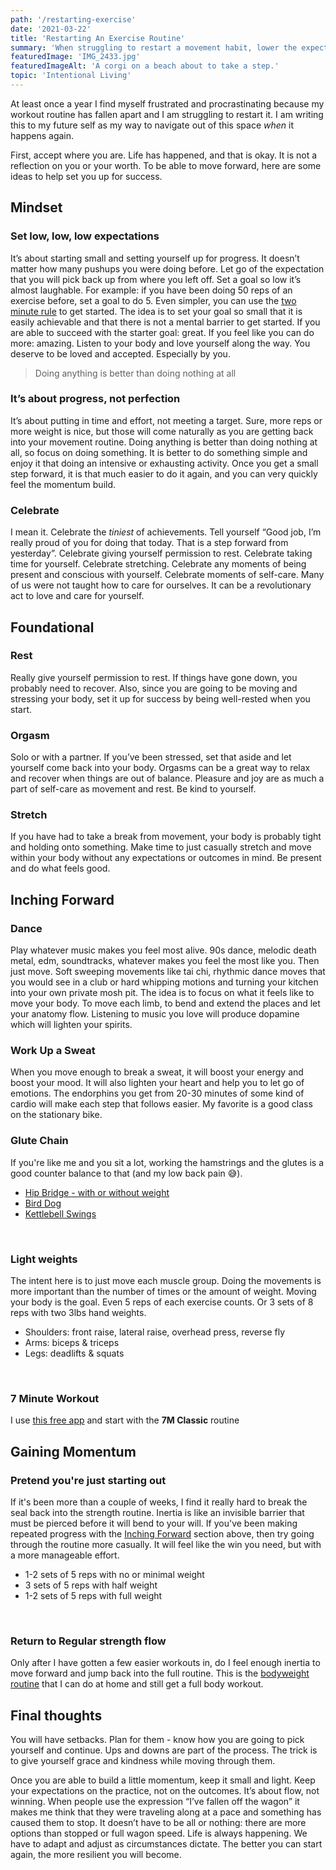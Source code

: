 ```yaml
---
path: '/restarting-exercise'
date: '2021-03-22'
title: 'Restarting An Exercise Routine'
summary: 'When struggling to restart a movement habit, lower the expectations so that they seem too easy: that is how you can gain momentum.'
featuredImage: 'IMG_2433.jpg'
featuredImageAlt: 'A corgi on a beach about to take a step.'
topic: 'Intentional Living'
---
```


At least once a year I find myself frustrated and procrastinating because my workout routine has fallen apart and I am struggling to restart it. I am writing this to my future self as my way to navigate out of this space _when_ it happens again.

First, accept where you are. Life has happened, and that is okay. It is not a reflection on you or your worth. To be able to move forward, here are some ideas to help set you up for success.

## Mindset

### Set low, low, low expectations

It’s about starting small and setting yourself up for progress. It doesn’t matter how many pushups you were doing before. Let go of the expectation that you will pick back up from where you left off. Set a goal so low it’s almost laughable. For example: if you have been doing 50 reps of an exercise before, set a goal to do 5. Even simpler, you can use the [two minute rule](https://jamesclear.com/how-to-stop-procrastinating) to get started. The idea is to set your goal so small that it is easily achievable and that there is not a mental barrier to get started. If you are able to succeed with the starter goal: great. If you feel like you can do more: amazing. Listen to your body and love yourself along the way. You deserve to be loved and accepted. Especially by you.

> Doing anything is better than doing nothing at all

### It’s about progress, not perfection

It’s about putting in time and effort, not meeting a target. Sure, more reps or more weight is nice, but those will come naturally as you are getting back into your movement routine. Doing anything is better than doing nothing at all, so focus on doing something. It is better to do something simple and enjoy it that doing an intensive or exhausting activity. Once you get a small step forward, it is that much easier to do it again, and you can very quickly feel the momentum build.

### Celebrate

I mean it. Celebrate the _tiniest_ of achievements. Tell yourself “Good job, I’m really proud of you for doing that today. That is a step forward from yesterday”. Celebrate giving yourself permission to rest. Celebrate taking time for yourself. Celebrate stretching. Celebrate any moments of being present and conscious with yourself. Celebrate moments of self-care. Many of us were not taught how to care for ourselves. It can be a revolutionary act to love and care for yourself.

## Foundational

### Rest

Really give yourself permission to rest. If things have gone down, you probably need to recover. Also, since you are going to be moving and stressing your body, set it up for success by being well-rested when you start.

### Orgasm

Solo or with a partner. If you’ve been stressed, set that aside and let yourself come back into your body. Orgasms can be a great way to relax and recover when things are out of balance. Pleasure and joy are as much a part of self-care as movement and rest. Be kind to yourself.

### Stretch

If you have had to take a break from movement, your body is probably tight and holding onto something. Make time to just casually stretch and move within your body without any expectations or outcomes in mind. Be present and do what feels good.

## Inching Forward

### Dance

Play whatever music makes you feel most alive. 90s dance, melodic death metal, edm, soundtracks, whatever makes you feel the most like you. Then just move. Soft sweeping movements like tai chi, rhythmic dance moves that you would see in a club or hard whipping motions and turning your kitchen into your own private mosh pit. The idea is to focus on what it feels like to move your body. To move each limb, to bend and extend the places and let your anatomy flow. Listening to music you love will produce dopamine which will lighten your spirits.

### Work Up a Sweat

When you move enough to break a sweat, it will boost your energy and boost your mood. It will also lighten your heart and help you to let go of emotions. The endorphins you get from 20-30 minutes of some kind of cardio will make each step that follows easier. My favorite is a good class on the stationary bike.

### Glute Chain

If you're like me and you sit a lot, working the hamstrings and the glutes is a good counter balance to that (and my low back pain 😅).

- [Hip Bridge - with or without weight](https://www.coachmag.co.uk/glute-exercises/2333/glute-bridge-how-to-do-it-benefits-and-variations)
- [Bird Dog](https://www.verywellfit.com/how-to-do-the-bird-dog-exercise-3498253)
- [Kettlebell Swings](https://www.coachmag.co.uk/kettlebell-exercises/1730/how-to-do-a-kettlebell-swing)

<br />

### Light weights

The intent here is to just move each muscle group. Doing the movements is more important than the number of times or the amount of weight. Moving your body is the goal. Even 5 reps of each exercise counts. Or 3 sets of 8 reps with two 3lbs hand weights.

- Shoulders: front raise, lateral raise, overhead press, reverse fly
- Arms: biceps & triceps
- Legs: deadlifts & squats

<br />

### 7 Minute Workout

I use [this free app](https://apps.apple.com/us/app/7-minute-workout-fitness-app/id806995720) and start with the **7M Classic** routine

## Gaining Momentum

### Pretend you're just starting out

If it's been more than a couple of weeks, I find it really hard to break the seal back into the strength routine. Inertia is like an invisible barrier that must be pierced before it will bend to your will. If you've been making repeated progress with the [Inching Forward](/restarting-exercise#inching-forward) section above, then try going through the routine more casually. It will feel like the win you need, but with a more manageable effort.

- 1-2 sets of 5 reps with no or minimal weight
- 3 sets of 5 reps with half weight
- 1-2 sets of 5 reps with full weight

<br />

### Return to Regular strength flow

Only after I have gotten a few easier workouts in, do I feel enough inertia to move forward and jump back into the full routine. This is the [bodyweight routine](https://www.reddit.com/r/bodyweightfitness/wiki/kb/recommended_routine) that I can do at home and still get a full body workout.

## Final thoughts

You will have setbacks. Plan for them - know how you are going to pick yourself and continue. Ups and downs are part of the process. The trick is to give yourself grace and kindness while moving through them.

Once you are able to build a little momentum, keep it small and light. Keep your expectations on the practice, not on the outcomes. It’s about flow, not winning. When people use the expression “I’ve fallen off the wagon” it makes me think that they were traveling along at a pace and something has caused them to stop. It doesn’t have to be all or nothing: there are more options than stopped or full wagon speed. Life is always happening. We have to adapt and adjust as circumstances dictate. The better you can start again, the more resilient you will become.
